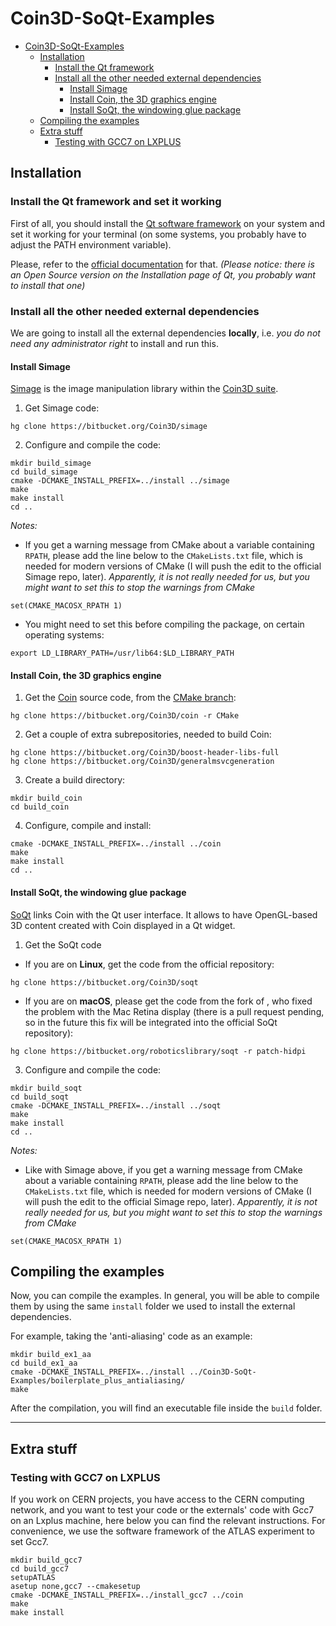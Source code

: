 # Coin3D-SoQt-Examples

<!-- TOC depthFrom:1 depthTo:6 withLinks:1 updateOnSave:1 orderedList:0 -->

- [Coin3D-SoQt-Examples](#coin3d-soqt-examples)
	- [Installation](#installation)
		- [Install the Qt framework](#install-the-qt-framework)
		- [Install all the other needed external dependencies](#install-all-the-other-needed-external-dependencies)
			- [Install Simage](#install-simage)
			- [Install Coin, the 3D graphics engine](#install-coin-the-3d-graphics-engine)
			- [Install SoQt, the windowing glue package](#install-soqt-the-windowing-glue-package)
	- [Compiling the examples](#compiling-the-examples)
	- [Extra stuff](#extra-stuff)
		- [Testing with GCC7 on LXPLUS](#testing-with-gcc7-on-lxplus)

<!-- /TOC -->

## Installation

### Install the Qt framework and set it working

First of all, you should install the [Qt software framework](https://www1.qt.io/developers/) on your system and set it working for your terminal (on some systems, you probably have to adjust the PATH environment variable).

Please, refer to the [official documentation](https://www.qt.io/download) for that. *(Please notice: there is an Open Source version  on the Installation page of Qt, you probably want to install that one)*

### Install all the other needed external dependencies

We are going to install all the external dependencies **locally**, i.e. _you do not need any administrator right_ to install and run this.

#### Install Simage

[Simage](https://bitbucket.org/Coin3D/simage) is the image manipulation library within the [Coin3D suite](https://bitbucket.org/Coin3D/).

1. Get Simage code:

```
hg clone https://bitbucket.org/Coin3D/simage
```


2. Configure and compile the code:

```
mkdir build_simage
cd build_simage
cmake -DCMAKE_INSTALL_PREFIX=../install ../simage
make
make install
cd ..
```

*Notes:* 

- If you get a warning message from CMake about a variable containing `RPATH`, please add the line below to the `CMakeLists.txt` file, which is needed for modern versions of CMake (I will push the edit to the official Simage repo, later). *Apparently, it is not really needed for us, but you might want to set this to stop the warnings from CMake*

```
set(CMAKE_MACOSX_RPATH 1)
```

- You might need to set this before compiling the package, on certain operating systems:

```
export LD_LIBRARY_PATH=/usr/lib64:$LD_LIBRARY_PATH
```

#### Install Coin, the 3D graphics engine

1. Get the [Coin](https://bitbucket.org/Coin3D/coin/wiki/Home) source code, from the [CMake branch](https://bitbucket.org/Coin3D/coin/branch/CMake):

```
hg clone https://bitbucket.org/Coin3D/coin -r CMake
```

2. Get a couple of extra subrepositories, needed to build Coin:

```
hg clone https://bitbucket.org/Coin3D/boost-header-libs-full
hg clone https://bitbucket.org/Coin3D/generalmsvcgeneration
```

3. Create a build directory:

```
mkdir build_coin
cd build_coin
```

4. Configure, compile and install:

```
cmake -DCMAKE_INSTALL_PREFIX=../install ../coin
make
make install
cd ..
```

#### Install SoQt, the windowing glue package

[SoQt](https://bitbucket.org/Coin3D/soqt) links Coin with the Qt user interface. It allows to have OpenGL-based 3D content created with Coin displayed in a Qt widget.

1. Get the SoQt code

- If you are on **Linux**, get the code from the official repository:

```
hg clone https://bitbucket.org/Coin3D/soqt
```

- If you are on **macOS**, please get the code from the fork of , who fixed the problem with the Mac Retina display (there is a pull request pending, so in the future this fix will be integrated into the official SoQt repository):

```
hg clone https://bitbucket.org/roboticslibrary/soqt -r patch-hidpi
```


3. Configure and compile the code:

```
mkdir build_soqt
cd build_soqt
cmake -DCMAKE_INSTALL_PREFIX=../install ../soqt
make
make install
cd ..
```

*Notes:* 

- Like with Simage above, if you get a warning message from CMake about a variable containing `RPATH`, please add the line below to the `CMakeLists.txt` file, which is needed for modern versions of CMake (I will push the edit to the official Simage repo, later). *Apparently, it is not really needed for us, but you might want to set this to stop the warnings from CMake*

```
set(CMAKE_MACOSX_RPATH 1)
```

## Compiling the examples

Now, you can compile the examples. In general, you will be able to compile them by using the same `install` folder we used to install the external dependencies.

For example, taking the 'anti-aliasing' code as an example:

```
mkdir build_ex1_aa
cd build_ex1_aa
cmake -DCMAKE_INSTALL_PREFIX=../install ../Coin3D-SoQt-Examples/boilerplate_plus_antialiasing/
make
```

After the compilation, you will find an executable file inside the `build` folder.


---

## Extra stuff

### Testing with GCC7 on LXPLUS

If you work on CERN projects, you have access to the CERN computing network, and you want to test your code or the externals' code with Gcc7 on an Lxplus machine, here below you can find the relevant instructions. For convenience, we use the software framework of the ATLAS experiment to set Gcc7.

```
mkdir build_gcc7
cd build_gcc7
setupATLAS
asetup none,gcc7 --cmakesetup
cmake -DCMAKE_INSTALL_PREFIX=../install_gcc7 ../coin
make
make install
```
